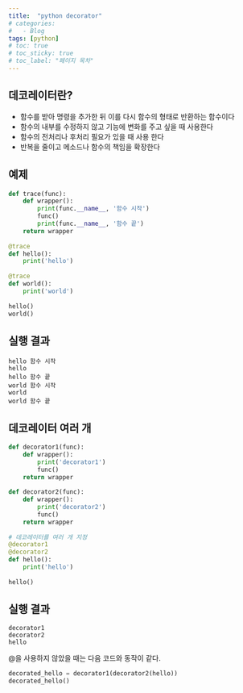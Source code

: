 ```yaml
---
title:  "python decorator"
# categories:
#   - Blog
tags: [python]
# toc: true
# toc_sticky: true
# toc_label: "페이지 목차"
---
```


## 데코레이터란?
+ 함수를 받아 명령을 추가한 뒤 이를 다시 함수의 형태로 반환하는 함수이다
+ 함수의 내부를 수정하지 않고 기능에 변화를 주고 싶을 때 사용한다
+ 함수의 전처리나 후처리 필요가 있을 때 사용 한다
+ 반복을 줄이고 메소드나 함수의 책임을 확장한다

## 예제
```python
def trace(func):
    def wrapper():
        print(func.__name__, '함수 시작')
        func()
        print(func.__name__, '함수 끝')
    return wrapper
 
@trace
def hello():
    print('hello')
 
@trace
def world():
    print('world')
 
hello()
world()
```

## 실행 결과
```
hello 함수 시작
hello
hello 함수 끝
world 함수 시작
world
world 함수 끝
```

## 데코레이터 여러 개
```python
def decorator1(func):
    def wrapper():
        print('decorator1')
        func()
    return wrapper
 
def decorator2(func):
    def wrapper():
        print('decorator2')
        func()
    return wrapper
 
# 데코레이터를 여러 개 지정
@decorator1
@decorator2
def hello():
    print('hello')
 
hello()
```

## 실행 결과
```
decorator1
decorator2
hello
```

@을 사용하지 않았을 때는 다음 코드와 동작이 같다.

```python
decorated_hello = decorator1(decorator2(hello))
decorated_hello()
```
